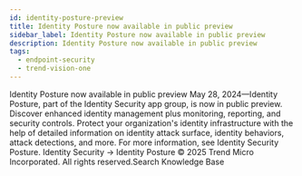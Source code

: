 ```yaml
---
id: identity-posture-preview
title: Identity Posture now available in public preview
sidebar_label: Identity Posture now available in public preview
description: Identity Posture now available in public preview
tags:
  - endpoint-security
  - trend-vision-one
---
```


 Identity Posture now available in public preview May 28, 2024—Identity Posture, part of the Identity Security app group, is now in public preview. Discover enhanced identity management plus monitoring, reporting, and security controls. Protect your organization's identity infrastructure with the help of detailed information on identity attack surface, identity behaviors, attack detections, and more. For more information, see Identity Security Posture. Identity Security → Identity Posture © 2025 Trend Micro Incorporated. All rights reserved.Search Knowledge Base